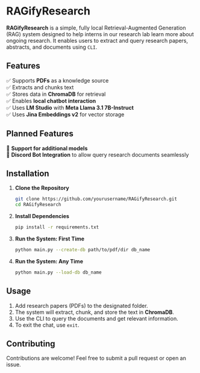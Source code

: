 # RAGifyResearch  

**RAGifyResearch** is a simple, fully local Retrieval-Augmented Generation (RAG) system designed to help interns in our research lab learn more about ongoing research. It enables users to extract and query research papers, abstracts, and documents using `CLI`.  

## Features  

✅ Supports **PDFs** as a knowledge source  
✅ Extracts and chunks text  
✅ Stores data in **ChromaDB** for retrieval  
✅ Enables **local chatbot interaction**  
✅ Uses **LM Studio** with **Meta Llama 3.1 7B-Instruct**  
✅ Uses **Jina Embeddings v2** for vector storage  

## Planned Features  

🚀 **Support for additional models**  
🚀 **Discord Bot Integration** to allow query research documents seamlessly  

## Installation  

1. **Clone the Repository**  
   ```sh
   git clone https://github.com/yourusername/RAGifyResearch.git  
   cd RAGifyResearch  
   ```

2. **Install Dependencies**  
   ```sh
   pip install -r requirements.txt  
   ```

3. **Run the System: First Time**  
   ```sh
   python main.py --create-db path/to/pdf/dir db_name
   ```
4. **Run the System: Any Time**  
   ```sh
   python main.py --load-db db_name
   ```


## Usage  

1. Add research papers (PDFs) to the designated folder.  
2. The system will extract, chunk, and store the text in **ChromaDB**.  
3. Use the CLI to query the documents and get relevant information.  
4. To exit the chat, use `exit`.

## Contributing  

Contributions are welcome! Feel free to submit a pull request or open an issue.  